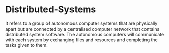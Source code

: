 # Distributed-Systems
It refers to a group of autonomous computer systems that are physically apart but are connected by a centralised computer network that contains distributed system software. The autonomous computers will communicate with each system by exchanging files and resources and completing the tasks given to them.
